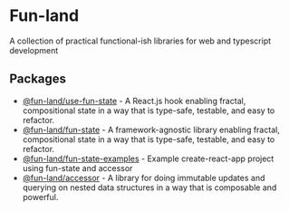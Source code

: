 # Fun-land

A collection of practical functional-ish libraries for web and typescript development

## Packages

- [@fun-land/use-fun-state](packages/use-fun-state) - A React.js hook enabling fractal, compositional state in a way that is type-safe, testable, and easy to refactor.
- [@fun-land/fun-state](packages/fun-state) - A framework-agnostic library enabling fractal, compositional state in a way that is type-safe, testable, and easy to refactor.
- [@fun-land/fun-state-examples](packages/fun-state-examples) - Example create-react-app project using fun-state and accessor
- [@fun-land/accessor](packages/accessor) - A library for doing immutable updates and querying on nested data structures in a way that is composable and powerful.
